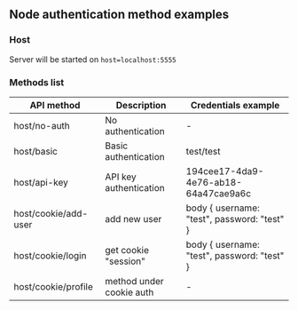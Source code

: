 ## Node authentication method examples

### Host
Server will be started on `host=localhost:5555`
### Methods list
| API method | Description | Credentials example|
|---|---|---|
| host/no-auth | No authentication | - |
| host/basic | Basic authentication | test/test |
| host/api-key | API key authentication | 194cee17-4da9-4e76-ab18-64a47cae9a6c |
| host/cookie/add-user | add new user | body { username: "test", password: "test" } |
| host/cookie/login | get cookie "session" | body { username: "test", password: "test" } |
| host/cookie/profile | method under cookie auth | - |